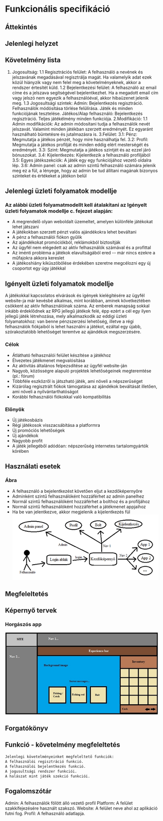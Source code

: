 # Funkcionális specifikáció

##  Áttekintés

## Jelenlegi helyzet

## Követelmény lista
1. Jogosultság: 
    1.1 Regisztrációs felület: 
            A felhasználó a nevének és jelszavának megadásával regisztrálja
            magát. Ha valamelyik adat ezek közül hiányzik vagy nem
            felel meg a követelményeknek, akkor a rendszer értesítét küld.
    1.2  Bejelentkezési felület: 
            A felhasználó az email címe és a jelszava
            segítségével bejelentkezhet.
            Ha a megadott email cím vagy jelszó nem
            egyezik a felhasználóéval, akkor hibaüzenet jelenik meg.
    1.3 Jogosultsági szintek:
            Admin: Bejelentkezés regisztráció. 
            Felhasználók módósítása törlése felülírása. 
            Játék és minden funkciójának tesztelése.
            Játékos/Alap felhasználó: Bejelentkezés regisztráció.
            Teljes játékélmény minden funkciója.
2.Modifikáció:
    1.1 Admin modifikációk:
            Az admin módosítani tudja a felhasználók nevét jelszavát.
            Valamint minden játékban szerzett eredményét. Ez egyaránt használható 
            büntetésre és jutalmazásra is.
3.Felület:
    3.1: Pénz: 
            Megmutatja a játékos pénzét, hogy mire használhatja fel.
    3.2: Profil:
            Megmutatja a játékos profilját és minden eddig elért mesterségét és eredményét.
    3.3: Szint:
            Megmutatja a játékos szintjét és az ezzel járó bónuszokat.
    3.4: Kijelentkezés:
            Kijelentkezik a felhasználó profiljából
    3.5: Egyes játékszekciók:
            A játék egy egy funkciójához vezető oldalra lép.
    3.6: Admin panel:
            csak az admin szintű felhasználó számára jelenik meg ez a fül, a lényege, hogy az admin be tud állítani magának bizonyos szinteket és értékeket a játékon belül

## Jelenlegi üzleti folyamatok modellje

### Az alábbi üzleti folyamatmodellt kell átalakítani az Igényelt üzleti folyamatok modellje c. fejezet alapján:
- A megrendelő olyan weboldalt üzemeltet, amelyen különféle játékokat lehet játszani
- A játékokban szerzett pénzt valós ajándékokra lehet beváltani
- A pénz a felhasználói fiókon gyűlik
- Az ajándékokat promóciókból, reklámokból biztosítják
- Az ügyfél nem elégedett az aktív felhasználók számával és a profittal
- Az iménti probléma a játékok elavultságából ered -- már nincs ezekre a műfajokra akkora kereslet
- A játékoshiány kiküszöbölése érdekében szeretne megcélozni egy új csoportot egy úgy játékkal

## Igényelt üzleti folyamatok modellje

A játékokkal kapcsolatos elvárások és igények kielégítésére az ügyfél website-ja már kevésbé alkalmas, mint korábban, 
aminek következtében csökkent az aktív felhasználóinak száma. Az emberek manapság sokkal inkább érdeklődnek az RPG
jellegű játékok felé, épp ezért a cél egy ilyen jellegű játék létrehozása, mely alkalmazkodik az eddigi üzleti folyamatokhoz: 
van benne pénzszerzési lehetőség, illetve a régi felhasználók fiókjaiból is lehet használni a játékot, ezáltal egy újabb,
szórakoztatóbb lehetőséget teremtve az ajándékok megszerzésére.
### Célok
- Átlátható felhasználói felület készítése a játékhoz
- Élvezetes játékmenet megvalósítása
- Az aktivitás általános felpezsdítése az ügyfél website-ján
- Nagyob, közösségre alapuló projektek lehetőségeinek megteremtése (pl.: fórum)
- Többféle eszközről is játszható játék, ami növeli a népszerűséget
- Kizárólag regisztrált fiókok támogatása az ajándékok beváltását illetően, ami növeli a nyilvántarthatóságot
- Korábbi felhasználói fiókokkal való kompatibilitás
### Előnyök
- Új játékosbázis
- Régi játékosok visszacsábítása a platformra
- Új promóciós lehetőségek
- Új ajándékok
- Nagyobb profit
- A játék jellegéből adódóan: népszerűség internetes tartalomgyártók körében

## Használati esetek

### Ábra
- A felhasználó a bejelentkezést követően eljut a kezdőképernyőre
- Adminként szintű felhasználóként hozzáférhet az admin panelhez
- Normál szintű felhasználóként hozzáférhet a bolthoz és a profiljához
- Normál szintű felhasználóként hozzáférhet a játékmenet appjaihoz
- Ha be van jelentkezve, akkor megjelenik a kijelentkezés fül
![Használati esetek](../images/hasznalati_esetek.png)

## Megfeleltetés

## Képernyő tervek

### Horgászós app
![Használati esetek](../images/FishingScreen.png)

## Forgatókönyv

## Funkció - követelmény megfeleltetés
    Jelenlegi követelményeinket megfeleltető funkciók:
    A felhasználói regisztráció funkció.
    A felhasználói bejelentkezés funkció.
    A jogusultsági rendszer funkciói.
    A halászat mint játék szekció funkciói.

## Fogalomszótár
 Admin:
 A felhasználók fölött álló vezető profil
 Platform:
 A felület szakkifejezésére használt szakszó.
 Website:
 A felület neve ahol az aplikáció futni fog.
 Profil:
 A felhasználó adatlapja.
